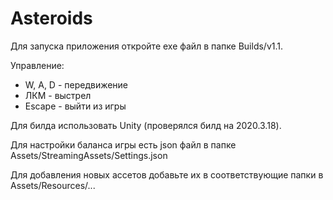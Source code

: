 # Asteroids

Для запуска приложения откройте exe файл в папке Builds/v1.1.

Управление:

- W, A, D - передвижение
- ЛКМ - выстрел
- Escape - выйти из игры

Для билда использовать Unity (проверялся билд на 2020.3.18).

Для настройки баланса игры есть json файл в папке Assets/StreamingAssets/Settings.json

Для добавления новых ассетов добавьте их в соответствующие папки в Assets/Resources/...
